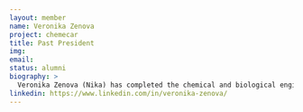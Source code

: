 ```yaml
---
layout: member
name: Veronika Zenova
project: chemecar
title: Past President
img: 
email: 
status: alumni
biography: >
  Veronika Zenova (Nika) has completed the chemical and biological engineering program at UBC. She is former President of the UBC AIChE chapter and former Co-Captain of the Chem-E-Car design team. 
linkedin: https://www.linkedin.com/in/veronika-zenova/
---
```

